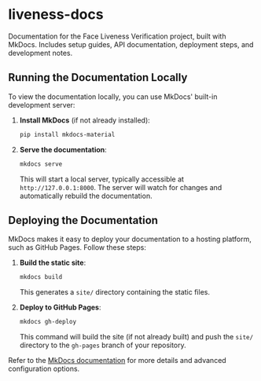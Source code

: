 # liveness-docs
Documentation for the Face Liveness Verification project, built with MkDocs. Includes setup guides, API documentation, deployment steps, and development notes.

## Running the Documentation Locally
To view the documentation locally, you can use MkDocs' built-in development server:

1. **Install MkDocs** (if not already installed):
   ```bash
   pip install mkdocs-material
   ```

2. **Serve the documentation**:
   ```bash
   mkdocs serve
   ```

   This will start a local server, typically accessible at `http://127.0.0.1:8000`. The server will watch for changes and automatically rebuild the documentation.

## Deploying the Documentation
MkDocs makes it easy to deploy your documentation to a hosting platform, such as GitHub Pages. Follow these steps:

1. **Build the static site**:
   ```bash
   mkdocs build
   ```

   This generates a `site/` directory containing the static files.

2. **Deploy to GitHub Pages**:
   ```bash
   mkdocs gh-deploy
   ```

   This command will build the site (if not already built) and push the `site/` directory to the `gh-pages` branch of your repository.

Refer to the [MkDocs documentation](https://www.mkdocs.org/) for more details and advanced configuration options.
